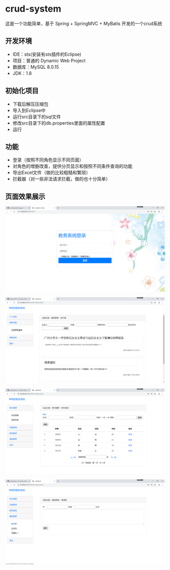 # crud-system

这是一个功能简单，基于 Spring + SpringMVC + MyBatis 开发的一个crud系统

## 开发环境

  - IDE：sts(安装有sts插件的Eclipse)
  - 项目：普通的 Dynamic Web Project
  - 数据库：MySQL 8.0.15
  - JDK：1.8

## 初始化项目
  - 下载后解压压缩包
  - 导入到Eclipse中
  - 运行src目录下的sql文件
  - 修改src目录下的db.properties里面的属性配置
  - 运行
  
## 功能
  - 登录（按照不同角色显示不同页面）
  - 对角色的增删改查，提供分页显示和按照不同条件查询的功能
  - 导出Excel文件（做的比较粗糙和繁琐）
  - 拦截器（对一些非法请求拦截，做的也十分简单）
  
## 页面效果展示  
  
![](https://github.com/Ich-liebe-dich/images/blob/master/QQ%E6%88%AA%E5%9B%BE20190821150032.png)
  
![](https://github.com/Ich-liebe-dich/images/blob/master/QQ%E6%88%AA%E5%9B%BE20190821150201.png)

![](https://github.com/Ich-liebe-dich/images/blob/master/QQ%E6%88%AA%E5%9B%BE20190821150259.png)

![](https://github.com/Ich-liebe-dich/images/blob/master/QQ%E6%88%AA%E5%9B%BE20190821150315.png)




